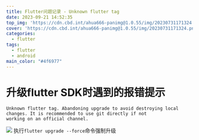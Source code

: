```yaml
---
title: Flutter问题记录 - Unknown flutter tag
date: 2023-09-21 14:52:35
top_img: 'https://cdn.cbd.int/ahua666-panimg@1.0.55/img/20230731171324.png'
cover: 'https://cdn.cbd.int/ahua666-panimg@1.0.55/img/20230731171324.png'
categories: 
  - flutter
tags:
  - flutter
  - android
main_color: "#4f6977"
---
```


# 升级flutter SDK时遇到的报错提示

```
Unknown flutter tag. Abandoning upgrade to avoid destroying local changes. It is recommended to use git directly if not
working on an official channel.
```
![](https://cdn.cbd.int/ahua666-panimg@1.0.55/img/20230921145740.png)
执行`flutter upgrade --force`命令强制升级
